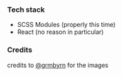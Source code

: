 ### Tech stack

- SCSS Modules (properly this time)
- React (no reason in particular)

### Credits

credits to [@grmbyrn](https://github.com/grmbyrn) for the images

